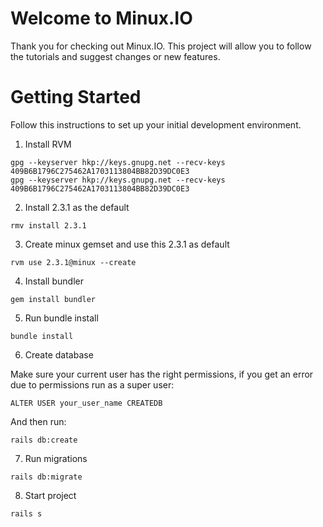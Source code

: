 # Welcome to Minux.IO

Thank you for checking out Minux.IO. This project will allow you to follow the tutorials and suggest changes or new features.

# Getting Started

Follow this instructions to set up your initial development environment.

1. Install RVM
```
gpg --keyserver hkp://keys.gnupg.net --recv-keys 409B6B1796C275462A1703113804BB82D39DC0E3
gpg --keyserver hkp://keys.gnupg.net --recv-keys 409B6B1796C275462A1703113804BB82D39DC0E3
```
2. Install 2.3.1 as the default
```
rmv install 2.3.1
```
3. Create minux gemset and use this 2.3.1 as default
```
rvm use 2.3.1@minux --create
```
4. Install bundler
```
gem install bundler
```
5. Run bundle install
```
bundle install
```
6. Create database

Make sure your current user has the right permissions, if you get an error due to permissions run as a super user:
```
ALTER USER your_user_name CREATEDB
```
And then run:
```
rails db:create
```
7. Run migrations
```
rails db:migrate
```
8. Start project
```
rails s
```

